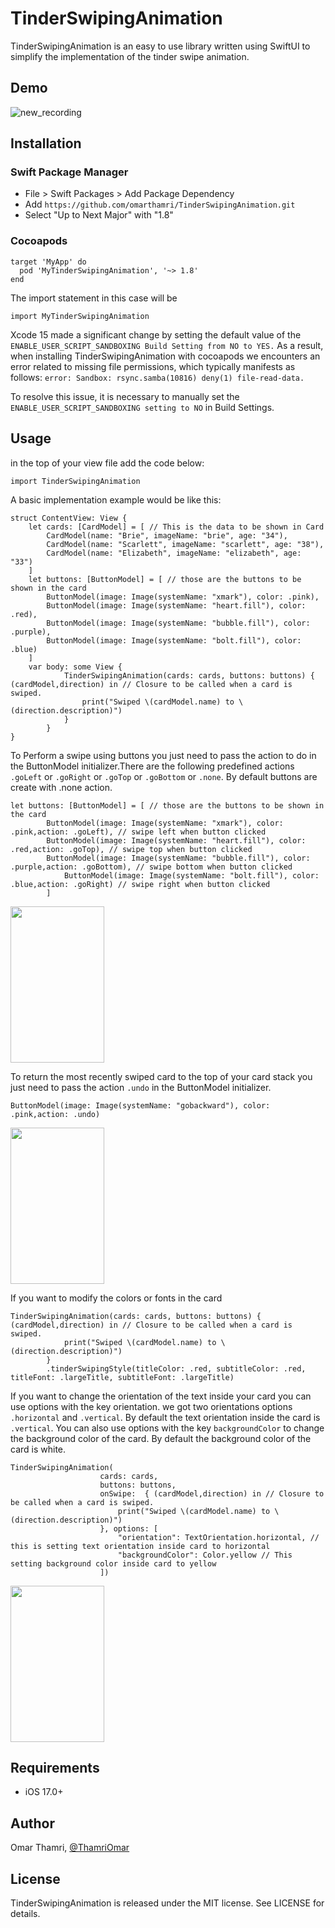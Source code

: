 # TinderSwipingAnimation
TinderSwipingAnimation is an easy to use library written using SwiftUI to simplify the implementation of the tinder swipe animation.
## Demo
![new_recording](https://github.com/omarthamri/TinderSwipingAnimation/assets/39087448/11b7ab0c-c467-41f5-ad6a-b810cce78478)
## Installation
### Swift Package Manager
* File > Swift Packages > Add Package Dependency
* Add ```https://github.com/omarthamri/TinderSwipingAnimation.git```
* Select "Up to Next Major" with "1.8"
### Cocoapods
```
target 'MyApp' do
  pod 'MyTinderSwipingAnimation', '~> 1.8'
end
```
The import statement in this case will be
```
import MyTinderSwipingAnimation
```
Xcode 15 made a significant change by setting the default value of the ```ENABLE_USER_SCRIPT_SANDBOXING Build Setting from NO to YES.``` As a result, when installing TinderSwipingAnimation with cocoapods we encounters an error related to missing file permissions, which typically manifests as follows: ```error: Sandbox: rsync.samba(10816) deny(1) file-read-data.```

To resolve this issue, it is necessary to manually set the ```ENABLE_USER_SCRIPT_SANDBOXING setting to NO``` in Build Settings.
## Usage
in the top of your view file add the code below:
```
import TinderSwipingAnimation
```
A basic implementation example would be like this:
```
struct ContentView: View {
    let cards: [CardModel] = [ // This is the data to be shown in Card
        CardModel(name: "Brie", imageName: "brie", age: "34"),
        CardModel(name: "Scarlett", imageName: "scarlett", age: "38"),
        CardModel(name: "Elizabeth", imageName: "elizabeth", age: "33")
    ]
    let buttons: [ButtonModel] = [ // those are the buttons to be shown in the card
        ButtonModel(image: Image(systemName: "xmark"), color: .pink),
        ButtonModel(image: Image(systemName: "heart.fill"), color: .red),
        ButtonModel(image: Image(systemName: "bubble.fill"), color: .purple),
        ButtonModel(image: Image(systemName: "bolt.fill"), color: .blue)
    ]
    var body: some View {
            TinderSwipingAnimation(cards: cards, buttons: buttons) { (cardModel,direction) in // Closure to be called when a card is swiped.
                print("Swiped \(cardModel.name) to \(direction.description)")
            }
        }
}
```
To Perform a swipe using buttons you just need to pass the action to do in the ButtonModel initializer.There are the following predefined actions ```.goLeft``` or ```.goRight``` or ```.goTop``` or ```.goBottom``` or ```.none```. By default buttons are create with .none action.
```
let buttons: [ButtonModel] = [ // those are the buttons to be shown in the card
        ButtonModel(image: Image(systemName: "xmark"), color: .pink,action: .goLeft), // swipe left when button clicked
        ButtonModel(image: Image(systemName: "heart.fill"), color: .red,action: .goTop), // swipe top when button clicked
        ButtonModel(image: Image(systemName: "bubble.fill"), color: .purple,action: .goBottom), // swipe bottom when button clicked
            ButtonModel(image: Image(systemName: "bolt.fill"), color: .blue,action: .goRight) // swipe right when button clicked
        ]
```
<Img width = 150 height = 250 src= "https://github.com/omarthamri/TinderSwipingAnimation/assets/39087448/b32b9ce4-e631-4cca-9df0-bb2bae63b8fd">

To return the most recently swiped card to the top of your card stack you just need to pass the action ```.undo``` in the ButtonModel initializer.
```
ButtonModel(image: Image(systemName: "gobackward"), color: .pink,action: .undo)
```
<Img width = 150 height = 250 src="https://github.com/omarthamri/TinderSwipingAnimation/assets/39087448/ba4e8869-fbc2-49bb-a33f-dbb983b27caf">

If you want to modify the colors or fonts in the card
```
TinderSwipingAnimation(cards: cards, buttons: buttons) { (cardModel,direction) in // Closure to be called when a card is swiped.
            print("Swiped \(cardModel.name) to \(direction.description)")
        }
        .tinderSwipingStyle(titleColor: .red, subtitleColor: .red, titleFont: .largeTitle, subtitleFont: .largeTitle)
```
If you want to change the orientation of the text inside your card you can use options with the key orientation. we got two orientations options ```.horizontal``` and ```.vertical```. By default the text orientation inside the card is ```.vertical```.
You can also use options with the key ```backgroundColor``` to change the background color of the card. By default the background color of the card is white.
```
TinderSwipingAnimation(
                    cards: cards,
                    buttons: buttons,
                    onSwipe:  { (cardModel,direction) in // Closure to be called when a card is swiped.
                        print("Swiped \(cardModel.name) to \(direction.description)")
                    }, options: [
                        "orientation": TextOrientation.horizontal, // this is setting text orientation inside card to horizontal
                        "backgroundColor": Color.yellow // This setting background color inside card to yellow
                    ])
```
<Img width = 150 height = 250 src= "https://github.com/omarthamri/TinderSwipingAnimation/assets/39087448/c40f2319-bd8b-4350-86de-a145dbeb5d9a">

## Requirements
* iOS 17.0+
## Author
Omar Thamri, <a href="https://twitter.com/ThamriOmar">@ThamriOmar</a>
## License
TinderSwipingAnimation is released under the MIT license. See LICENSE for details.
